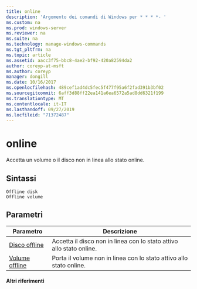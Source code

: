 ```yaml
---
title: online
description: 'Argomento dei comandi di Windows per * * * *- '
ms.custom: na
ms.prod: windows-server
ms.reviewer: na
ms.suite: na
ms.technology: manage-windows-commands
ms.tgt_pltfrm: na
ms.topic: article
ms.assetid: aacc3f75-bbc8-4ae2-bf92-420a82594da2
author: coreyp-at-msft
ms.author: coreyp
manager: dongill
ms.date: 10/16/2017
ms.openlocfilehash: 489cef1ad4dc5fec5f477f95a6f2fad391b3bf02
ms.sourcegitcommit: 6aff3d88ff22ea141a6ea6572a5ad8dd6321f199
ms.translationtype: MT
ms.contentlocale: it-IT
ms.lasthandoff: 09/27/2019
ms.locfileid: "71372487"
---
```

# <a name="online"></a>online



Accetta un volume o il disco non in linea allo stato online.

## <a name="syntax"></a>Sintassi

```
Offline disk
Offline volume
```

## <a name="parameters"></a>Parametri

|Parametro|Descrizione|
|---------|-----------|
|[Disco offline](offline-disk.md)|Accetta il disco non in linea con lo stato attivo allo stato online.|
|[Volume offline](offline-volume.md)|Porta il volume non in linea con lo stato attivo allo stato online.|

#### <a name="additional-references"></a>Altri riferimenti

